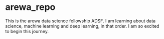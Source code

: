 # arewa_repo
This is the arewa data science fellowship ADSF.
I am learning about data science, machine learning and deep learning, in that order.
I am so excited to begin this journey.
